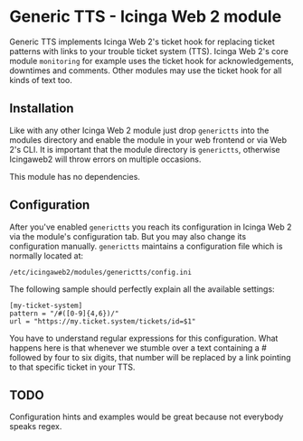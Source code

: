 # Generic TTS - Icinga Web 2 module

Generic TTS implements Icinga Web 2's ticket hook for replacing ticket patterns
with links to your trouble ticket system (TTS).
Icinga Web 2's core module `monitoring` for example uses the ticket hook for
acknowledgements, downtimes and comments.
Other modules may use the ticket hook for all kinds of text too.

## Installation

Like with any other Icinga Web 2 module just drop `generictts` into the modules directory and enable
the module in your web frontend or via Web 2's CLI. It is important that the module directory is `generictts`, otherwise Icingaweb2 will throw errors on multiple occasions.

This module has no dependencies.

## Configuration

After you've enabled `generictts` you reach its configuration in Icinga Web 2 via the module's configuration tab. 
But you may also change its configuration manually.
`generictts` maintains a configuration file which is normally located at:

```
/etc/icingaweb2/modules/generictts/config.ini
```

The following sample should perfectly explain all the available settings:

```
[my-ticket-system]
pattern = "/#([0-9]{4,6})/"
url = "https://my.ticket.system/tickets/id=$1"
```

You have to understand regular expressions for this configuration. What happens
here is that whenever we stumble over a text containing a # followed by four to
six digits, that number will be replaced by a link pointing to that specific
ticket in your TTS.

## TODO

Configuration hints and examples would be great because not everybody speaks regex.





